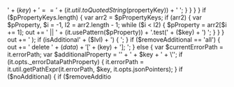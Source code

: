 ' + ($key) + ' == ' + (it.util.toQuotedString($propertyKey)) + ' ';
            }
          }
        }
      }
      if ($pPropertyKeys.length) {
        var arr2 = $pPropertyKeys;
        if (arr2) {
          var $pProperty, $i = -1,
            l2 = arr2.length - 1;
          while ($i < l2) {
            $pProperty = arr2[$i += 1];
            out += ' || ' + (it.usePattern($pProperty)) + '.test(' + ($key) + ') ';
          }
        }
      }
      out += ' ); if (isAdditional' + ($lvl) + ') { ';
    }
    if ($removeAdditional == 'all') {
      out += ' delete ' + ($data) + '[' + ($key) + ']; ';
    } else {
      var $currentErrorPath = it.errorPath;
      var $additionalProperty = '\' + ' + $key + ' + \'';
      if (it.opts._errorDataPathProperty) {
        it.errorPath = it.util.getPathExpr(it.errorPath, $key, it.opts.jsonPointers);
      }
      if ($noAdditional) {
        if ($removeAdditio